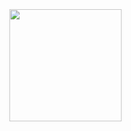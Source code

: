 <div id="header" aling="center">
  <img src ="https://media.giphy.com/media/wwg1suUiTbCY8H8vIA/giphy-downsized-large.gif" width="200"/>
</div>
